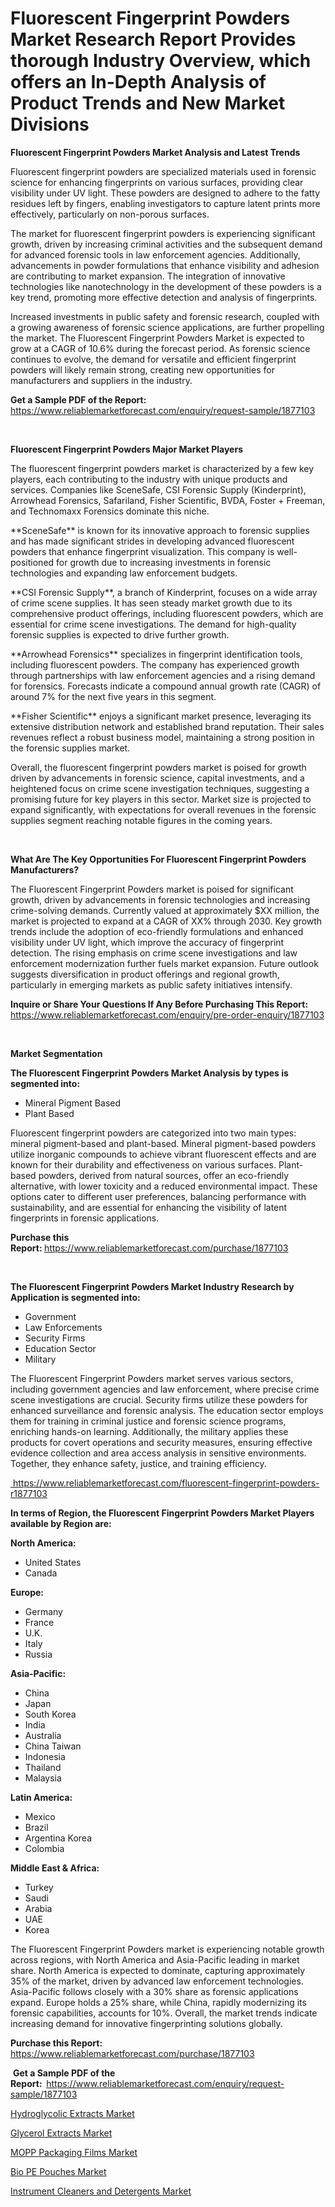 <p><h1>Fluorescent Fingerprint Powders Market Research Report Provides thorough Industry Overview, which offers an In-Depth Analysis of Product Trends and New Market Divisions</h1></p><p><strong>Fluorescent Fingerprint Powders Market Analysis and Latest Trends</strong></p>
<p><p>Fluorescent fingerprint powders are specialized materials used in forensic science for enhancing fingerprints on various surfaces, providing clear visibility under UV light. These powders are designed to adhere to the fatty residues left by fingers, enabling investigators to capture latent prints more effectively, particularly on non-porous surfaces.</p><p>The market for fluorescent fingerprint powders is experiencing significant growth, driven by increasing criminal activities and the subsequent demand for advanced forensic tools in law enforcement agencies. Additionally, advancements in powder formulations that enhance visibility and adhesion are contributing to market expansion. The integration of innovative technologies like nanotechnology in the development of these powders is a key trend, promoting more effective detection and analysis of fingerprints.</p><p>Increased investments in public safety and forensic research, coupled with a growing awareness of forensic science applications, are further propelling the market. The Fluorescent Fingerprint Powders Market is expected to grow at a CAGR of 10.6% during the forecast period. As forensic science continues to evolve, the demand for versatile and efficient fingerprint powders will likely remain strong, creating new opportunities for manufacturers and suppliers in the industry.</p></p>
<p><strong>Get a Sample PDF of the Report:&nbsp;</strong> <a href="https://www.reliablemarketforecast.com/enquiry/request-sample/1877103?utm_campaign=1140&utm_medium=2&utm_source=Github&utm_content=ia&utm_term=03042025&utm_id=fluorescent-fingerprint-powders">https://www.reliablemarketforecast.com/enquiry/request-sample/1877103</a></p>
<p>&nbsp;</p>
<p><strong>Fluorescent Fingerprint Powders Major Market Players</strong></p>
<p><p>The fluorescent fingerprint powders market is characterized by a few key players, each contributing to the industry with unique products and services. Companies like SceneSafe, CSI Forensic Supply (Kinderprint), Arrowhead Forensics, Safariland, Fisher Scientific, BVDA, Foster + Freeman, and Technomaxx Forensics dominate this niche.</p><p>**SceneSafe** is known for its innovative approach to forensic supplies and has made significant strides in developing advanced fluorescent powders that enhance fingerprint visualization. This company is well-positioned for growth due to increasing investments in forensic technologies and expanding law enforcement budgets.</p><p>**CSI Forensic Supply**, a branch of Kinderprint, focuses on a wide array of crime scene supplies. It has seen steady market growth due to its comprehensive product offerings, including fluorescent powders, which are essential for crime scene investigations. The demand for high-quality forensic supplies is expected to drive further growth.</p><p>**Arrowhead Forensics** specializes in fingerprint identification tools, including fluorescent powders. The company has experienced growth through partnerships with law enforcement agencies and a rising demand for forensics. Forecasts indicate a compound annual growth rate (CAGR) of around 7% for the next five years in this segment.</p><p>**Fisher Scientific** enjoys a significant market presence, leveraging its extensive distribution network and established brand reputation. Their sales revenues reflect a robust business model, maintaining a strong position in the forensic supplies market.</p><p>Overall, the fluorescent fingerprint powders market is poised for growth driven by advancements in forensic science, capital investments, and a heightened focus on crime scene investigation techniques, suggesting a promising future for key players in this sector. Market size is projected to expand significantly, with expectations for overall revenues in the forensic supplies segment reaching notable figures in the coming years.</p></p>
<p>&nbsp;</p>
<p><strong>What Are The Key Opportunities For Fluorescent Fingerprint Powders Manufacturers?</strong></p>
<p><p>The Fluorescent Fingerprint Powders market is poised for significant growth, driven by advancements in forensic technologies and increasing crime-solving demands. Currently valued at approximately $XX million, the market is projected to expand at a CAGR of XX% through 2030. Key growth trends include the adoption of eco-friendly formulations and enhanced visibility under UV light, which improve the accuracy of fingerprint detection. The rising emphasis on crime scene investigations and law enforcement modernization further fuels market expansion. Future outlook suggests diversification in product offerings and regional growth, particularly in emerging markets as public safety initiatives intensify.</p></p>
<p><strong>Inquire or Share Your Questions If Any Before Purchasing This Report:</strong> <a href="https://www.reliablemarketforecast.com/enquiry/pre-order-enquiry/1877103?utm_campaign=1140&utm_medium=2&utm_source=Github&utm_content=ia&utm_term=03042025&utm_id=fluorescent-fingerprint-powders">https://www.reliablemarketforecast.com/enquiry/pre-order-enquiry/1877103</a></p>
<p>&nbsp;</p>
<p><strong>Market Segmentation</strong></p>
<p><strong>The Fluorescent Fingerprint Powders Market Analysis by types is segmented into:</strong></p>
<p><ul><li>Mineral Pigment Based</li><li>Plant Based</li></ul></p>
<p><p>Fluorescent fingerprint powders are categorized into two main types: mineral pigment-based and plant-based. Mineral pigment-based powders utilize inorganic compounds to achieve vibrant fluorescent effects and are known for their durability and effectiveness on various surfaces. Plant-based powders, derived from natural sources, offer an eco-friendly alternative, with lower toxicity and a reduced environmental impact. These options cater to different user preferences, balancing performance with sustainability, and are essential for enhancing the visibility of latent fingerprints in forensic applications.</p></p>
<p><strong>Purchase this Report:&nbsp;</strong><a href="https://www.reliablemarketforecast.com/purchase/1877103?utm_campaign=1140&utm_medium=2&utm_source=Github&utm_content=ia&utm_term=03042025&utm_id=fluorescent-fingerprint-powders">https://www.reliablemarketforecast.com/purchase/1877103</a></p>
<p>&nbsp;</p>
<p><strong>The Fluorescent Fingerprint Powders Market Industry Research by Application is segmented into:</strong></p>
<p><ul><li>Government</li><li>Law Enforcements</li><li>Security Firms</li><li>Education Sector</li><li>Military</li></ul></p>
<p><p>The Fluorescent Fingerprint Powders market serves various sectors, including government agencies and law enforcement, where precise crime scene investigations are crucial. Security firms utilize these powders for enhanced surveillance and forensic analysis. The education sector employs them for training in criminal justice and forensic science programs, enriching hands-on learning. Additionally, the military applies these products for covert operations and security measures, ensuring effective evidence collection and area access analysis in sensitive environments. Together, they enhance safety, justice, and training efficiency.</p></p>
<p><a href="https://www.reliablemarketforecast.com/fluorescent-fingerprint-powders-r1877103?utm_campaign=1140&utm_medium=2&utm_source=Github&utm_content=ia&utm_term=03042025&utm_id=fluorescent-fingerprint-powders">&nbsp;https://www.reliablemarketforecast.com/fluorescent-fingerprint-powders-r1877103</a></p>
<p><strong>In terms of Region, the Fluorescent Fingerprint Powders Market Players available by Region are:</strong></p>
<p>
    <p> <strong> North America: </strong>
        <ul>
            <li>United States</li>
            <li>Canada</li>
        </ul>
        </p> 
    <p> <strong> Europe: </strong>
        <ul>
            <li>Germany</li>
            <li>France</li>
            <li>U.K.</li>
            <li>Italy</li>
            <li>Russia</li>
        </ul>
        </p> 
    <p> <strong> Asia-Pacific: </strong>
        <ul>
            <li>China</li>
            <li>Japan</li>
            <li>South Korea</li>
            <li>India</li>
            <li>Australia</li>
            <li>China Taiwan</li>
            <li>Indonesia</li>
            <li>Thailand</li>
            <li>Malaysia</li>
        </ul>
        </p> 
    <p> <strong> Latin America: </strong>
        <ul>
            <li>Mexico</li>
            <li>Brazil</li>
            <li>Argentina Korea</li>
            <li>Colombia</li>
        </ul>
        </p> 
    <p> <strong> Middle East & Africa: </strong>
        <ul>
            <li>Turkey</li>
            <li>Saudi</li>
            <li>Arabia</li>
            <li>UAE</li>
            <li>Korea</li>
        </ul>
    </p>
    </p>
<p><p>The Fluorescent Fingerprint Powders market is experiencing notable growth across regions, with North America and Asia-Pacific leading in market share. North America is expected to dominate, capturing approximately 35% of the market, driven by advanced law enforcement technologies. Asia-Pacific follows closely with a 30% share as forensic applications expand. Europe holds a 25% share, while China, rapidly modernizing its forensic capabilities, accounts for 10%. Overall, the market trends indicate increasing demand for innovative fingerprinting solutions globally.</p></p>
<p><strong>Purchase this Report: </strong><a href="https://www.reliablemarketforecast.com/purchase/1877103?utm_campaign=1140&utm_medium=2&utm_source=Github&utm_content=ia&utm_term=03042025&utm_id=fluorescent-fingerprint-powders">https://www.reliablemarketforecast.com/purchase/1877103</a></p>
<p>&nbsp;<strong>Get a Sample PDF of the Report:&nbsp;&nbsp;</strong><a href="https://www.reliablemarketforecast.com/enquiry/request-sample/1877103?utm_campaign=1140&utm_medium=2&utm_source=Github&utm_content=ia&utm_term=03042025&utm_id=fluorescent-fingerprint-powders">https://www.reliablemarketforecast.com/enquiry/request-sample/1877103</a></p>
<p><strong></strong></p>
<p><p><a href="https://github.com/ryantindyaiz/Market-Research-Report-List-1/blob/main/hydroglycolic-extracts-market.md?utm_campaign=1140&utm_medium=2&utm_source=Github&utm_content=ia&utm_term=03042025&utm_id=fluorescent-fingerprint-powders">Hydroglycolic Extracts Market</a></p><p><a href="https://github.com/thapabylers2/Market-Research-Report-List-1/blob/main/glycerol-extracts-market.md?utm_campaign=1140&utm_medium=2&utm_source=Github&utm_content=ia&utm_term=03042025&utm_id=fluorescent-fingerprint-powders">Glycerol Extracts Market</a></p><p><a href="https://github.com/kluviabolofo/Market-Research-Report-List-1/blob/main/mopp-packaging-films-market.md?utm_campaign=1140&utm_medium=2&utm_source=Github&utm_content=ia&utm_term=03042025&utm_id=fluorescent-fingerprint-powders">MOPP Packaging Films Market</a></p><p><a href="https://github.com/muskoaizahfi/Market-Research-Report-List-1/blob/main/bio-pe-pouches-market.md?utm_campaign=1140&utm_medium=2&utm_source=Github&utm_content=ia&utm_term=03042025&utm_id=fluorescent-fingerprint-powders">Bio PE Pouches Market</a></p><p><a href="https://github.com/spehnluenaru/Market-Research-Report-List-1/blob/main/instrument-cleaners-and-detergents-market.md?utm_campaign=1140&utm_medium=2&utm_source=Github&utm_content=ia&utm_term=03042025&utm_id=fluorescent-fingerprint-powders">Instrument Cleaners and Detergents Market</a></p></p>